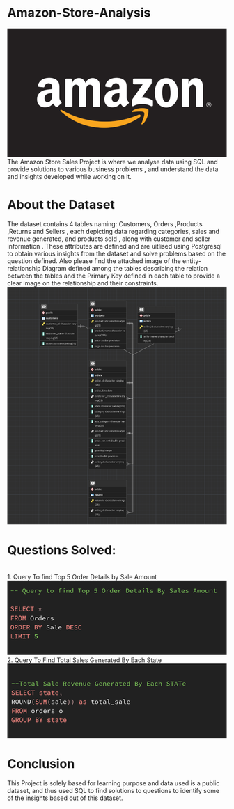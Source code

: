 # Amazon-Store-Analysis
![Banner](https://github.com/csanjiti1/Amazon-Store-Analysis/blob/main/Screenshot%202024-07-04%20at%2012.50.19.png)
<Br>The Amazon Store Sales Project is where we analyse data using SQL and provide solutions to various business problems , and understand the data and insights developed while working on it.
# About the Dataset
The dataset contains 4 tables naming: Customers, Orders ,Products ,Returns and Sellers , each depicting  data regarding categories, sales and revenue generated, and products sold , along with customer and seller information . These attributes are defined and are uitlised using Postgresql to obtain various insights from the dataset and solve problems based on the question defined.
Also please find the attached image of the entity-relationship Diagram defined among the tables describing the relation between the tables and the Primary Key defined in each table to provide a clear image on the relationship  and their constraints.
![ERD](https://github.com/csanjiti1/Amazon-Store-Analysis/blob/main/Screenshot%202024-07-04%20at%2012.43.33.png)

# Questions Solved:
<br>1. Query To find Top 5 Order Details by Sale Amount
![Top 5 Order Details](https://github.com/csanjiti1/Amazon-Store-Analysis/blob/main/Top%205%20Orders%20By%20sale%20.png)
<br>2. Query To Find Total Sales Generated By Each State
![Total Sales Revenue Generated](https://github.com/csanjiti1/Amazon-Store-Analysis/blob/main/Total%20Sales%20Revenue%20Generated%20By%20Each%20State.png)
# Conclusion
This Project is solely based for learning purpose and data used is a public dataset, and thus used SQL to find solutions to questions to identify some of the insights based out of this dataset. 
